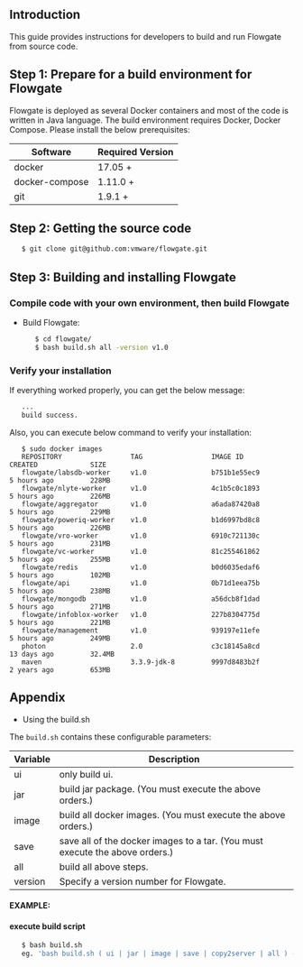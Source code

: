 ## Introduction

This guide provides instructions for developers to build and run Flowgate from source code.

## Step 1: Prepare for a build environment for Flowgate

Flowgate is deployed as several Docker containers and most of the code is written in Java language. The build environment requires Docker, Docker Compose. Please install the below prerequisites:

Software              | Required Version
----------------------|--------------------------
docker                | 17.05 +
docker-compose        | 1.11.0 +
git                   | 1.9.1 +

## Step 2: Getting the source code

   ```sh
      $ git clone git@github.com:vmware/flowgate.git
   ```

## Step 3: Building and installing Flowgate
### Compile code with your own environment, then build Flowgate

*  Build Flowgate:

   ```sh
      $ cd flowgate/
      $ bash build.sh all -version v1.0
   ```

### Verify your installation

If everything worked properly, you can get the below message:

   ```sh
      ...
      build success.
   ```
Also, you can execute below command to verify your installation:

   ```
      $ sudo docker images
      REPOSITORY                 TAG                 IMAGE ID            CREATED             SIZE
      flowgate/labsdb-worker     v1.0                b751b1e55ec9        5 hours ago         228MB
      flowgate/nlyte-worker      v1.0                4c1b5c0c1893        5 hours ago         226MB
      flowgate/aggregator        v1.0                a6ada87420a8        5 hours ago         229MB
      flowgate/poweriq-worker    v1.0                b1d6997bd8c8        5 hours ago         226MB
      flowgate/vro-worker        v1.0                6910c721130c        5 hours ago         231MB
      flowgate/vc-worker         v1.0                81c255461862        5 hours ago         255MB
      flowgate/redis             v1.0                b0d6035edaf6        5 hours ago         102MB
      flowgate/api               v1.0                0b71d1eea75b        5 hours ago         238MB
      flowgate/mongodb           v1.0                a56dcb8f1dad        5 hours ago         271MB
      flowgate/infoblox-worker   v1.0                227b8304775d        5 hours ago         221MB
      flowgate/management        v1.0                939197e11efe        5 hours ago         249MB
      photon                     2.0                 c3c18145a8cd        13 days ago         32.4MB
      maven                      3.3.9-jdk-8         9997d8483b2f        2 years ago         653MB
   ```

## Appendix
* Using the build.sh

The `build.sh` contains these configurable parameters:

Variable           | Description
-------------------|-------------
ui                 | only build ui.
jar                | build jar package. (You must execute the above orders.)
image              | build all docker images. (You must execute the above orders.)
save               | save all of the docker images to a tar. (You must execute the above orders.)
all                | build all above steps.
version            | Specify a version number for Flowgate.

#### EXAMPLE:

#### execute build script

   ```sh
      $ bash build.sh
      eg. 'bash build.sh ( ui | jar | image | save | copy2server | all ) -version v1.0'
   ```
